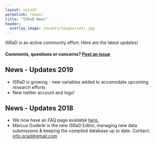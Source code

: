 ```yaml
---
layout: splash
permalink: /news/
title: "ISRaD News"
header:
  overlay_image: /assets/images/soil.jpg
---
```


ISRaD is an active community effort. Here are the latest updates!

#### Comments, questions or concerns? [Post an issue](https://github.com/International-Soil-Radiocarbon-Database/ISRaD/issues) 

## News - Updates 2019

* ISRaD is growing - new variables added to accomodate upcoming research efforts
* New twitter account and logo!

## News - Updates 2018

* We now have an FAQ page available [here.](https://international-soil-radiocarbon-database.github.io/ISRaD/template_faq/)
* Marcus Guderle is the new ISRaD Editor, managing new data submissions & keeping the compiled database up to date. Contact: info.israd@gmail.com
